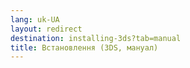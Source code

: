```yaml
---
lang: uk-UA
layout: redirect
destination: installing-3ds?tab=manual
title: Встановлення (3DS, мануал)
---
```


